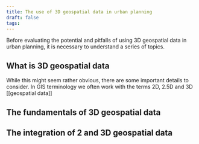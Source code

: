 ```yaml
---
title: The use of 3D geospatial data in urban planning
draft: false
tags:
---
```

 
Before evaluating the potential and pitfalls of using 3D geospatial data in urban planning, it is necessary to understand a series of topics.
## What is 3D geospatial data
While this might seem rather obvious, there are some important details to consider. In GIS terminology we often work with the terms 2D, 2.5D and 3D [[geospatial data]]
## The fundamentals of 3D geospatial data


## The integration of 2 and 3D geospatial data

